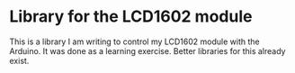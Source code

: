 # Library for the LCD1602 module
This is a library I am writing to control my LCD1602 module with the Arduino.
It was done as a learning exercise. Better libraries for this already exist.

